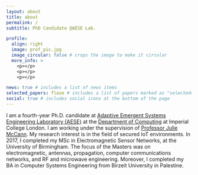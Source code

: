```yaml
---
layout: about
title: about
permalink: /
subtitle: PhD Candidate @AESE Lab.

profile:
  align: right
  image: prof_pic.jpg
  image_circular: false # crops the image to make it circular
  more_info: >
    <p></p>
    <p></p>
    <p></p>

news: true # includes a list of news items
selected_papers: flase # includes a list of papers marked as "selected={true}"
social: true # includes social icons at the bottom of the page
---
```


I am a fourth-year Ph.D. candidate at [Adaptive Emergent Systems Engineering Laboratory (AESE)](https://wp.doc.ic.ac.uk/aese/) at the [Department of Computing](https://www.imperial.ac.uk/computing/) at Imperial College London. I am working under the supervision of [Professor Julie McCann](https://www.imperial.ac.uk/people/j.mccann). My research interest is in the field of secured IoT environments. In 2017, I completed my MSc in Electromagnetic Sensor Networks, at the University of Birmingham. The focus of the Masters was on electromagnetic, antennas, propagation, computer communications networks, and RF and microwave engineering. Moreover, I completed my BA in Computer Systems Engineering from Birzeit University in Palestine.
